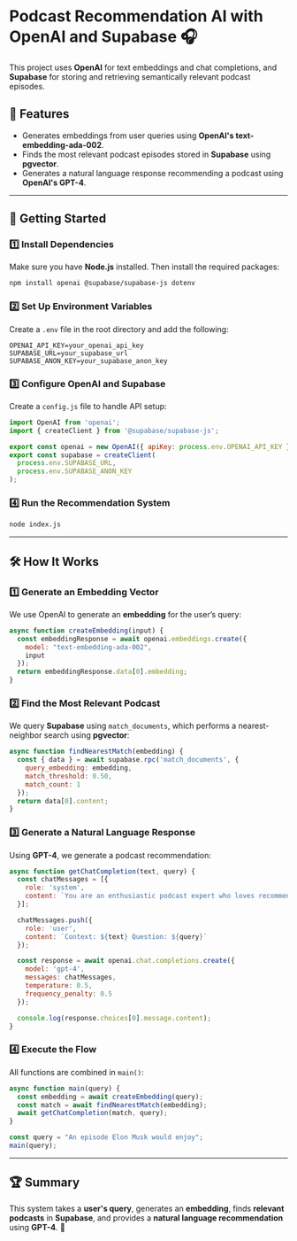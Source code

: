 # Podcast Recommendation AI with OpenAI and Supabase 🎧

This project uses **OpenAI** for text embeddings and chat completions, and **Supabase** for storing and retrieving semantically relevant podcast episodes.

## 📌 Features
- Generates embeddings from user queries using **OpenAI's text-embedding-ada-002**.
- Finds the most relevant podcast episodes stored in **Supabase** using **pgvector**.
- Generates a natural language response recommending a podcast using **OpenAI's GPT-4**.

---

## 🚀 Getting Started

### 1️⃣ Install Dependencies
Make sure you have **Node.js** installed. Then install the required packages:
```sh
npm install openai @supabase/supabase-js dotenv
```

### 2️⃣ Set Up Environment Variables
Create a `.env` file in the root directory and add the following:
```env
OPENAI_API_KEY=your_openai_api_key
SUPABASE_URL=your_supabase_url
SUPABASE_ANON_KEY=your_supabase_anon_key
```

### 3️⃣ Configure OpenAI and Supabase
Create a `config.js` file to handle API setup:
```js
import OpenAI from 'openai';
import { createClient } from '@supabase/supabase-js';

export const openai = new OpenAI({ apiKey: process.env.OPENAI_API_KEY });
export const supabase = createClient(
  process.env.SUPABASE_URL,
  process.env.SUPABASE_ANON_KEY
);
```

### 4️⃣ Run the Recommendation System
```sh
node index.js
```

---

## 🛠 How It Works

### 1️⃣ Generate an Embedding Vector
We use OpenAI to generate an **embedding** for the user’s query:
```js
async function createEmbedding(input) {
  const embeddingResponse = await openai.embeddings.create({
    model: "text-embedding-ada-002",
    input
  });
  return embeddingResponse.data[0].embedding;
}
```

### 2️⃣ Find the Most Relevant Podcast
We query **Supabase** using `match_documents`, which performs a nearest-neighbor search using **pgvector**:
```js
async function findNearestMatch(embedding) {
  const { data } = await supabase.rpc('match_documents', {
    query_embedding: embedding,
    match_threshold: 0.50,
    match_count: 1
  });
  return data[0].content;
}
```

### 3️⃣ Generate a Natural Language Response
Using **GPT-4**, we generate a podcast recommendation:
```js
async function getChatCompletion(text, query) {
  const chatMessages = [{
    role: 'system',
    content: `You are an enthusiastic podcast expert who loves recommending podcasts...`
  }];

  chatMessages.push({
    role: 'user',
    content: `Context: ${text} Question: ${query}`
  });

  const response = await openai.chat.completions.create({
    model: 'gpt-4',
    messages: chatMessages,
    temperature: 0.5,
    frequency_penalty: 0.5
  });

  console.log(response.choices[0].message.content);
}
```

### 4️⃣ Execute the Flow
All functions are combined in `main()`:
```js
async function main(query) {
  const embedding = await createEmbedding(query);
  const match = await findNearestMatch(embedding);
  await getChatCompletion(match, query);
}

const query = "An episode Elon Musk would enjoy";
main(query);
```

---

## 🏆 Summary
This system takes a **user's query**, generates an **embedding**, finds **relevant podcasts** in **Supabase**, and provides a **natural language recommendation** using **GPT-4**. 🚀
